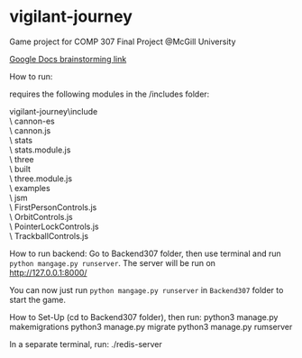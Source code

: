 # vigilant-journey
Game project for COMP 307 Final Project @McGill University

[Google Docs brainstorming link](https://docs.google.com/document/d/1rU5rRi-6WzpFxLRZ0opM5Ilrex-4PVdGKpuR3UfgnzY/edit?usp=sharing)


How to run: 

requires the following modules in the /includes folder:

vigilant-journey\include  
  \ cannon-es  
    \ cannon.js  
  \ stats  
    \ stats.module.js  
  \ three  
    \ built  
      \ three.module.js  
    \ examples  
      \ jsm  
        \ FirstPersonControls.js  
        \ OrbitControls.js  
        \ PointerLockControls.js  
        \ TrackballControls.js  


How to run backend:
Go to Backend307 folder, then use terminal and run `python mangage.py runserver`.
The server will be run on http://127.0.0.1:8000/


You can now just run `python mangage.py runserver` in `Backend307` folder to start the game.


How to Set-Up (cd to Backend307 folder), then run:
python3 manage.py makemigrations
python3 manage.py migrate
python3 manage.py rumserver

In a separate terminal, run:
./redis-server